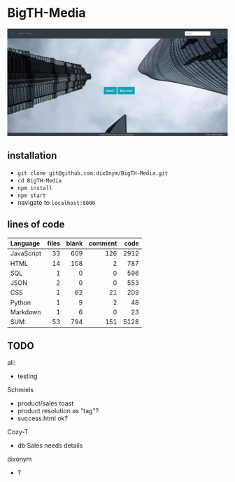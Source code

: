 # BigTH-Media

![preview](preview.png)

## installation
- `git clone git@github.com:dix0nym/BigTH-Media.git`
- `cd BigTH-Media`
- `npm install`
- `npm start`
- navigate to `localhost:8000`

## lines of code
Language|files|blank|comment|code
:-------|-------:|-------:|-------:|-------:
JavaScript|33|609|126|2912
HTML|14|108|2|787
SQL|1|0|0|596
JSON|2|0|0|553
CSS|1|62|21|209
Python|1|9|2|48
Markdown|1|6|0|23
SUM:|53|794|151|5128

## TODO

all:
- testing

Schmiels
- product/sales toast
- product resolution as "tag"?
- success.html ok?

Cozy-T
- db Sales needs details

dixonym
- ?